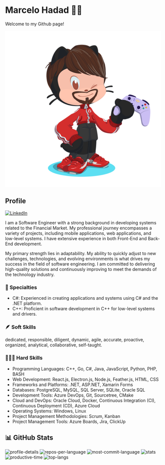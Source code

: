 # Marcelo Hadad ✌🏼

Welcome to my Github page!

![octocat-hadad](/assets/octocat-hadad.png)

## Profile

[![LinkedIn](https://img.shields.io/badge/-LinkedIn-%230077B5?style=for-the-badge&logo=linkedin&logoColor=white)](https://www.linkedin.com/in/MarceloHadad/)

I am a Software Engineer with a strong background in developing systems related to the Financial Market. My professional journey encompasses a variety of projects, including mobile applications, web applications, and low-level systems. I have extensive experience in both Front-End and Back-End development.

My primary strength lies in adaptability. My ability to quickly adjust to new challenges, technologies, and evolving environments is what drives my success in the field of software engineering. I am committed to delivering high-quality solutions and continuously improving to meet the demands of the technology industry.

### 🌟 Specialties

- C#: Experienced in creating applications and systems using C# and the .NET platform.
- C++: Proficient in software development in C++ for low-level systems and drivers.

### 🪶 Soft Skills

dedicated, responsible, diligent, dynamic, agile, accurate, proactive, organized, analytical, collaborative, self-taught.

### 👨🏻‍💻 Hard Skills

- Programming Languages: C++, Go, C#, Java, JavaScript, Python, PHP, BASH
- Web Development: React.js, Electron.js, Node.js, Feather.js, HTML, CSS
- Frameworks and Platforms: .NET, ASP.NET, Xamarin Forms
- Databases: PostgreSQL, MySQL, SQL Server, SQLite, Oracle SQL
- Development Tools: Azure DevOps, Git, Sourcetree, CMake
- Cloud and DevOps: Oracle Cloud, Docker, Continuous Integration (CI), Continuous Deployment (CD), Azure Cloud
- Operating Systems: Windows, Linux
- Project Management Methodologies: Scrum, Kanban
- Project Management Tools: Azure Boards, Jira, ClickUp

## 📊 GitHub Stats

![profile-details](https://github-profile-summary-cards.vercel.app/api/cards/profile-details?username=MarceloHadad&theme=gotham)
![repos-per-language](https://github-profile-summary-cards.vercel.app/api/cards/repos-per-language?username=MarceloHadad&theme=gotham)
![most-commit-language](https://github-profile-summary-cards.vercel.app/api/cards/most-commit-language?username=MarceloHadad&theme=gotham)
![stats](https://github-profile-summary-cards.vercel.app/api/cards/stats?username=MarceloHadad&theme=gotham)
![productive-time](https://github-profile-summary-cards.vercel.app/api/cards/productive-time?username=MarceloHadad&theme=gotham&utcOffset=-3)
![top-langs](https://github-readme-stats-git-masterrstaa-rickstaa.vercel.app/api/top-langs/?username=MarceloHadad&langs_count=8&theme=gotham)
